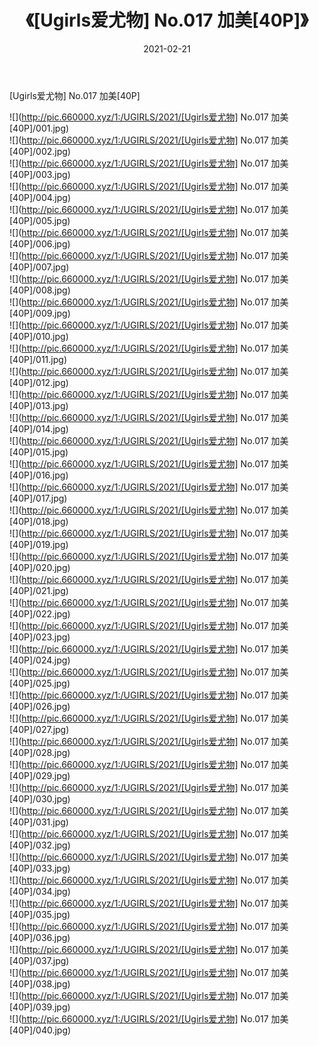 ﻿---
layout: post
title:  《[Ugirls爱尤物] No.017 加美[40P]》
date:   2021-02-21
img: http://pic.660000.xyz/1:/UGIRLS/2021/[Ugirls爱尤物] No.017 加美[40P]/000.jpg
categories: [美女, 清纯, 唯美]
---

[Ugirls爱尤物] No.017 加美[40P]

  ![](http://pic.660000.xyz/1:/UGIRLS/2021/[Ugirls爱尤物] No.017 加美[40P]/001.jpg) <br> ![](http://pic.660000.xyz/1:/UGIRLS/2021/[Ugirls爱尤物] No.017 加美[40P]/002.jpg) <br> ![](http://pic.660000.xyz/1:/UGIRLS/2021/[Ugirls爱尤物] No.017 加美[40P]/003.jpg) <br> ![](http://pic.660000.xyz/1:/UGIRLS/2021/[Ugirls爱尤物] No.017 加美[40P]/004.jpg) <br> ![](http://pic.660000.xyz/1:/UGIRLS/2021/[Ugirls爱尤物] No.017 加美[40P]/005.jpg) <br> ![](http://pic.660000.xyz/1:/UGIRLS/2021/[Ugirls爱尤物] No.017 加美[40P]/006.jpg) <br> ![](http://pic.660000.xyz/1:/UGIRLS/2021/[Ugirls爱尤物] No.017 加美[40P]/007.jpg) <br> ![](http://pic.660000.xyz/1:/UGIRLS/2021/[Ugirls爱尤物] No.017 加美[40P]/008.jpg) <br> ![](http://pic.660000.xyz/1:/UGIRLS/2021/[Ugirls爱尤物] No.017 加美[40P]/009.jpg) <br> ![](http://pic.660000.xyz/1:/UGIRLS/2021/[Ugirls爱尤物] No.017 加美[40P]/010.jpg) <br> ![](http://pic.660000.xyz/1:/UGIRLS/2021/[Ugirls爱尤物] No.017 加美[40P]/011.jpg) <br> ![](http://pic.660000.xyz/1:/UGIRLS/2021/[Ugirls爱尤物] No.017 加美[40P]/012.jpg) <br> ![](http://pic.660000.xyz/1:/UGIRLS/2021/[Ugirls爱尤物] No.017 加美[40P]/013.jpg) <br> ![](http://pic.660000.xyz/1:/UGIRLS/2021/[Ugirls爱尤物] No.017 加美[40P]/014.jpg) <br> ![](http://pic.660000.xyz/1:/UGIRLS/2021/[Ugirls爱尤物] No.017 加美[40P]/015.jpg) <br> ![](http://pic.660000.xyz/1:/UGIRLS/2021/[Ugirls爱尤物] No.017 加美[40P]/016.jpg) <br> ![](http://pic.660000.xyz/1:/UGIRLS/2021/[Ugirls爱尤物] No.017 加美[40P]/017.jpg) <br> ![](http://pic.660000.xyz/1:/UGIRLS/2021/[Ugirls爱尤物] No.017 加美[40P]/018.jpg) <br> ![](http://pic.660000.xyz/1:/UGIRLS/2021/[Ugirls爱尤物] No.017 加美[40P]/019.jpg) <br> ![](http://pic.660000.xyz/1:/UGIRLS/2021/[Ugirls爱尤物] No.017 加美[40P]/020.jpg) <br> ![](http://pic.660000.xyz/1:/UGIRLS/2021/[Ugirls爱尤物] No.017 加美[40P]/021.jpg) <br> ![](http://pic.660000.xyz/1:/UGIRLS/2021/[Ugirls爱尤物] No.017 加美[40P]/022.jpg) <br> ![](http://pic.660000.xyz/1:/UGIRLS/2021/[Ugirls爱尤物] No.017 加美[40P]/023.jpg) <br> ![](http://pic.660000.xyz/1:/UGIRLS/2021/[Ugirls爱尤物] No.017 加美[40P]/024.jpg) <br> ![](http://pic.660000.xyz/1:/UGIRLS/2021/[Ugirls爱尤物] No.017 加美[40P]/025.jpg) <br> ![](http://pic.660000.xyz/1:/UGIRLS/2021/[Ugirls爱尤物] No.017 加美[40P]/026.jpg) <br> ![](http://pic.660000.xyz/1:/UGIRLS/2021/[Ugirls爱尤物] No.017 加美[40P]/027.jpg) <br> ![](http://pic.660000.xyz/1:/UGIRLS/2021/[Ugirls爱尤物] No.017 加美[40P]/028.jpg) <br> ![](http://pic.660000.xyz/1:/UGIRLS/2021/[Ugirls爱尤物] No.017 加美[40P]/029.jpg) <br> ![](http://pic.660000.xyz/1:/UGIRLS/2021/[Ugirls爱尤物] No.017 加美[40P]/030.jpg) <br> ![](http://pic.660000.xyz/1:/UGIRLS/2021/[Ugirls爱尤物] No.017 加美[40P]/031.jpg) <br> ![](http://pic.660000.xyz/1:/UGIRLS/2021/[Ugirls爱尤物] No.017 加美[40P]/032.jpg) <br> ![](http://pic.660000.xyz/1:/UGIRLS/2021/[Ugirls爱尤物] No.017 加美[40P]/033.jpg) <br> ![](http://pic.660000.xyz/1:/UGIRLS/2021/[Ugirls爱尤物] No.017 加美[40P]/034.jpg) <br> ![](http://pic.660000.xyz/1:/UGIRLS/2021/[Ugirls爱尤物] No.017 加美[40P]/035.jpg) <br> ![](http://pic.660000.xyz/1:/UGIRLS/2021/[Ugirls爱尤物] No.017 加美[40P]/036.jpg) <br> ![](http://pic.660000.xyz/1:/UGIRLS/2021/[Ugirls爱尤物] No.017 加美[40P]/037.jpg) <br> ![](http://pic.660000.xyz/1:/UGIRLS/2021/[Ugirls爱尤物] No.017 加美[40P]/038.jpg) <br> ![](http://pic.660000.xyz/1:/UGIRLS/2021/[Ugirls爱尤物] No.017 加美[40P]/039.jpg) <br> ![](http://pic.660000.xyz/1:/UGIRLS/2021/[Ugirls爱尤物] No.017 加美[40P]/040.jpg) <br>